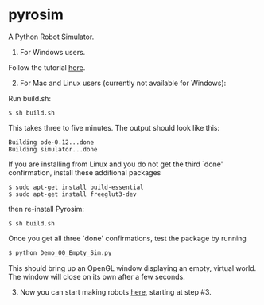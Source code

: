 # pyrosim
A Python Robot Simulator.

1. For Windows users.

  Follow the tutorial [here](https://youtu.be/tNGrxDftclA).

2. For Mac and Linux users (currently not available for Windows):

  Run build.sh:

  ```$ sh build.sh```

  This takes three to five minutes. The output should look like this:
  
  ```Unpacking ode-0.12.tar.bz2...done
  Building ode-0.12...done
  Building simulator...done
  ```

  If you are installing from Linux and you do not get the third
  `done' confirmation, install these additional packages
  ```
  $ sudo apt-get install build-essential
  $ sudo apt-get install freeglut3-dev
  ```
  then re-install Pyrosim:
  ```
  $ sh build.sh
  ```

  Once you get all three `done' confirmations, test the package by running
  ```bash
  $ python Demo_00_Empty_Sim.py 
  ```
  This should bring up an OpenGL window displaying an empty, virtual world.
  The window will close on its own after a few seconds.

3. Now you can start making robots [here](https://www.reddit.com/r/ludobots/wiki/pyrosim/simulation), starting at step #3.

